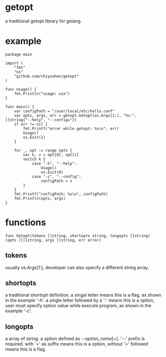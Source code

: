 # getopt
a traditional getopt library for golang.

# example
    package main

    import (
        "fmt"
        "os"
        "github.com/chiyouhen/getopt"
    )

    func Usage() {
        fmt.Println("usage: xxx")
    }

    func main() {
        var configPath = "/user/local/etc/hello.conf"
        var opts, args, err = getopt.Getopt(os.Args[1:], "hc:", []string{"--help", "--config="})
        if err != nil {
            fmt.Printf("error while getopt: %v\n", err)
            Usage()
            os.Exit(1)
        }

        for _, opt := range opts {
            var k, v = opt[0], opt[1]
            switch k {
                case "-h", "--help":
                    Usage()
                    os.Exit(0)
                case "-c", "--config":
                    configPath = v
            }
        }
        fmt.Printf("configPath: %s\n", configPath)
        fmt.Println(opts, args)
    }
  
# functions
    func Getopt(tokens []string, shortopts string, longopts []string) (opts [][]string, args []string, err error)

## tokens
usually os.Args[1:], developer can also specify a different string array.

## shortopts
a traditional shortopt definition. a singal letter means this is a flag, as shown in the example '-h'. a single letter followed by a ':' means this is a option, user must specify option value while execute program, as shown in the example '-c'.

## longopts
a array of string. a option defined as --_option_name_[=]. '--' prefix is required. with '=' as suffix means this is a option, without '=' followed means this is a flag.


  
